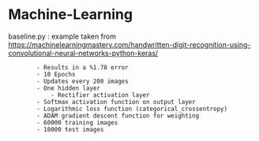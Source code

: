 # Machine-Learning

baseline.py : example taken from https://machinelearningmastery.com/handwritten-digit-recognition-using-convolutional-neural-networks-python-keras/

			- Results in a %1.78 error
			- 10 Epochs
			- Updates every 200 images
			- One hidden layer
				- Rectifier activation layer
			- Softmax activation function on output layer
			- Logarithmic loss function (categorical_crossentropy)
			- ADAM gradient descent function for weighting
			- 60000 training images
			- 10000 test images


